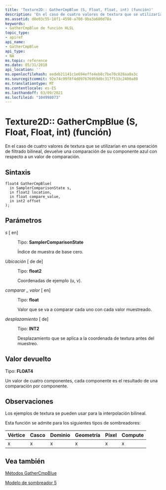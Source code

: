 ```yaml
---
title: 'Texture2D:: GatherCmpBlue (S, Float, Float, int) (función)'
description: 'En el caso de cuatro valores de textura que se utilizarían en una operación de filtrado bilineal, devuelve una comparación de su componente azul con respecto a un valor de comparación. | Texture2D:: GatherCmpBlue (S, Float, Float, int) (función)'
ms.assetid: d8e03c55-18f1-4598-a700-9ba3a680d78a
keywords:
- GatherCmpBlue de función HLSL
topic_type:
- apiref
api_name:
- GatherCmpBlue
api_type:
- NA
ms.topic: reference
ms.date: 05/31/2018
api_location: ''
ms.openlocfilehash: eedeb21141c1e694effe4eb8c7be70c828aa0a3c
ms.sourcegitcommit: 92e74c99f8f4d097676959d0c317f533c2400a80
ms.translationtype: MT
ms.contentlocale: es-ES
ms.lasthandoff: 03/09/2021
ms.locfileid: "104998073"
---
```

# <a name="texture2dgathercmpbluesfloatfloatint-function"></a>Texture2D:: GatherCmpBlue (S, Float, Float, int) (función)

En el caso de cuatro valores de textura que se utilizarían en una operación de filtrado bilineal, devuelve una comparación de su componente azul con respecto a un valor de comparación.

## <a name="syntax"></a>Sintaxis

``` syntax
float4 GatherCmpBlue(
  in SamplerComparisonState s,
  in float2 location,
  in float compare_value,
  in int2 offset
);
```

## <a name="parameters"></a>Parámetros

<dl> <dt>

*s* \[ en\]
</dt> <dd>

Tipo: **SamplerComparisonState**

Índice de muestra de base cero.

</dd> <dt>

*Ubicación* \[ de de\]
</dt> <dd>

Tipo: **float2**

Coordenadas de ejemplo (u, v).

</dd> <dt>

*comparar \_ valor* \[ en\]
</dt> <dd>

Tipo: **float**

Valor que se va a comparar cada uno con cada valor muestreado.

</dd> <dt>

*desplazamiento* \[ de\]
</dt> <dd>

Tipo: **INT2**

Desplazamiento que se aplica a la coordenada de textura antes del muestreo.

</dd> </dl>

## <a name="return-value"></a>Valor devuelto

Tipo: **FLOAT4**

Un valor de cuatro componentes, cada componente es el resultado de una comparación por componente.

## <a name="remarks"></a>Observaciones

Los ejemplos de textura se pueden usar para la interpolación bilineal.

Esta función se admite para los siguientes tipos de sombreadores:



| Vértice | Casco | Dominio | Geometría | Píxel | Compute |
|--------|------|--------|----------|-------|---------|
| x      | x    | x      | x        | x     | x       |



 

## <a name="see-also"></a>Vea también

<dl> <dt>

[Métodos GatherCmpBlue](texture2d-gathercmpblue.md)
</dt> <dt>

[Modelo de sombreador 5](d3d11-graphics-reference-sm5.md)
</dt> </dl>

 

 




